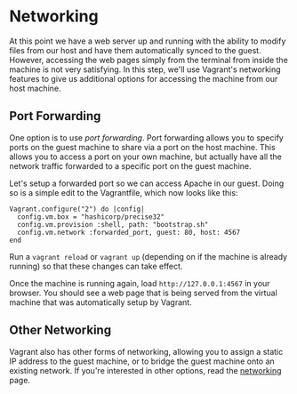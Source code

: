 
# Networking
At this point we have a web server up and running with the ability to modify files from our host and have them automatically synced to the guest. However, accessing the web pages simply from the terminal from inside the machine is not very satisfying. In this step, we'll use Vagrant's networking features to give us additional options for accessing the machine from our host machine.

## Port Forwarding
One option is to use *port forwarding*. Port forwarding allows you to specify ports on the guest machine to share via a port on the host machine. This allows you to access a port on your own machine, but actually have all the network traffic forwarded to a specific port on the guest machine.

Let's setup a forwarded port so we can access Apache in our guest. Doing so is a simple edit to the Vagrantfile, which now looks like this:
```
Vagrant.configure("2") do |config|
  config.vm.box = "hashicorp/precise32"
  config.vm.provision :shell, path: "bootstrap.sh"
  config.vm.network :forwarded_port, guest: 80, host: 4567
end
```
Run a `vagrant reload` or `vagrant up` (depending on if the machine is already running) so that these changes can take effect.

Once the machine is running again, load `http://127.0.0.1:4567` in your browser. You should see a web page that is being served from the virtual machine that was automatically setup by Vagrant.

## Other Networking

Vagrant also has other forms of networking, allowing you to assign a static IP address to the guest machine, or to bridge the guest machine onto an existing network. If you're interested in other options, read the [networking][networking] page.

[networking]: http://docs.vagrantup.com/v2/networking/